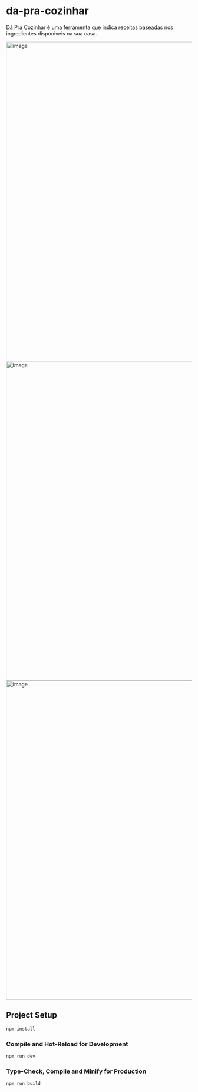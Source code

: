 # da-pra-cozinhar
Dá Pra Cozinhar é uma ferramenta que indica receitas baseadas nos ingredientes disponiveis na sua casa.

<img width="1900" height="864" alt="image" src="https://github.com/user-attachments/assets/870c8fc2-03e4-44f1-bc82-377478bd1dfc" />
<img width="1900" height="864" alt="image" src="https://github.com/user-attachments/assets/f5daa6f7-d042-46dd-8234-959b27bf0f15" />
<img width="1900" height="864" alt="image" src="https://github.com/user-attachments/assets/2e3a63bc-a1b1-4eba-be96-fd1a8590d426" />


## Project Setup

```sh
npm install
```

### Compile and Hot-Reload for Development

```sh
npm run dev
```

### Type-Check, Compile and Minify for Production

```sh
npm run build
```
